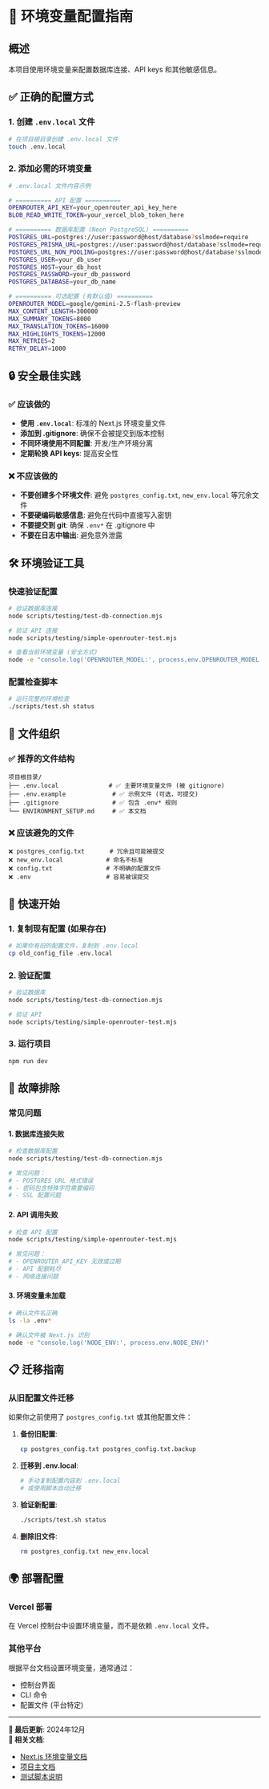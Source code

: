# 🔧 环境变量配置指南

## 概述
本项目使用环境变量来配置数据库连接、API keys 和其他敏感信息。

## ✅ 正确的配置方式

### 1. 创建 `.env.local` 文件
```bash
# 在项目根目录创建 .env.local 文件
touch .env.local
```

### 2. 添加必需的环境变量
```bash
# .env.local 文件内容示例

# ========== API 配置 ==========
OPENROUTER_API_KEY=your_openrouter_api_key_here
BLOB_READ_WRITE_TOKEN=your_vercel_blob_token_here

# ========== 数据库配置 (Neon PostgreSQL) ==========
POSTGRES_URL=postgres://user:password@host/database?sslmode=require
POSTGRES_PRISMA_URL=postgres://user:password@host/database?sslmode=require
POSTGRES_URL_NON_POOLING=postgres://user:password@host/database?sslmode=require
POSTGRES_USER=your_db_user
POSTGRES_HOST=your_db_host
POSTGRES_PASSWORD=your_db_password
POSTGRES_DATABASE=your_db_name

# ========== 可选配置 (有默认值) ==========
OPENROUTER_MODEL=google/gemini-2.5-flash-preview
MAX_CONTENT_LENGTH=300000
MAX_SUMMARY_TOKENS=8000
MAX_TRANSLATION_TOKENS=16000
MAX_HIGHLIGHTS_TOKENS=12000
MAX_RETRIES=2
RETRY_DELAY=1000
```

## 🔒 安全最佳实践

### ✅ 应该做的
- **使用 `.env.local`**: 标准的 Next.js 环境变量文件
- **添加到 .gitignore**: 确保不会被提交到版本控制
- **不同环境使用不同配置**: 开发/生产环境分离
- **定期轮换 API keys**: 提高安全性

### ❌ 不应该做的
- **不要创建多个环境文件**: 避免 `postgres_config.txt`, `new_env.local` 等冗余文件
- **不要硬编码敏感信息**: 避免在代码中直接写入密钥
- **不要提交到 git**: 确保 `.env*` 在 .gitignore 中
- **不要在日志中输出**: 避免意外泄露

## 🛠️ 环境验证工具

### 快速验证配置
```bash
# 验证数据库连接
node scripts/testing/test-db-connection.mjs

# 验证 API 连接
node scripts/testing/simple-openrouter-test.mjs

# 查看当前环境变量 (安全方式)
node -e "console.log('OPENROUTER_MODEL:', process.env.OPENROUTER_MODEL || 'Not set')"
```

### 配置检查脚本
```bash
# 运行完整的环境检查
./scripts/test.sh status
```

## 📁 文件组织

### ✅ 推荐的文件结构
```
项目根目录/
├── .env.local              # ✅ 主要环境变量文件 (被 gitignore)
├── .env.example             # ✅ 示例文件 (可选，可提交)
├── .gitignore               # ✅ 包含 .env* 规则
└── ENVIRONMENT_SETUP.md     # ✅ 本文档
```

### ❌ 应该避免的文件
```
❌ postgres_config.txt       # 冗余且可能被提交
❌ new_env.local            # 命名不标准
❌ config.txt               # 不明确的配置文件
❌ .env                     # 容易被误提交
```

## 🚀 快速开始

### 1. 复制现有配置 (如果存在)
```bash
# 如果你有旧的配置文件，复制到 .env.local
cp old_config_file .env.local
```

### 2. 验证配置
```bash
# 验证数据库
node scripts/testing/test-db-connection.mjs

# 验证 API
node scripts/testing/simple-openrouter-test.mjs
```

### 3. 运行项目
```bash
npm run dev
```

## 🔧 故障排除

### 常见问题

#### 1. 数据库连接失败
```bash
# 检查数据库配置
node scripts/testing/test-db-connection.mjs

# 常见问题：
# - POSTGRES_URL 格式错误
# - 密码包含特殊字符需要编码
# - SSL 配置问题
```

#### 2. API 调用失败  
```bash
# 检查 API 配置
node scripts/testing/simple-openrouter-test.mjs

# 常见问题：
# - OPENROUTER_API_KEY 无效或过期
# - API 配额耗尽
# - 网络连接问题
```

#### 3. 环境变量未加载
```bash
# 确认文件名正确
ls -la .env*

# 确认文件被 Next.js 识别
node -e "console.log('NODE_ENV:', process.env.NODE_ENV)"
```

## 📋 迁移指南

### 从旧配置文件迁移

如果你之前使用了 `postgres_config.txt` 或其他配置文件：

1. **备份旧配置**:
   ```bash
   cp postgres_config.txt postgres_config.txt.backup
   ```

2. **迁移到 .env.local**:
   ```bash
   # 手动复制配置内容到 .env.local
   # 或使用脚本自动迁移
   ```

3. **验证新配置**:
   ```bash
   ./scripts/test.sh status
   ```

4. **删除旧文件**:
   ```bash
   rm postgres_config.txt new_env.local
   ```

## 🌍 部署配置

### Vercel 部署
在 Vercel 控制台中设置环境变量，而不是依赖 `.env.local` 文件。

### 其他平台
根据平台文档设置环境变量，通常通过：
- 控制台界面
- CLI 命令
- 配置文件 (平台特定)

---

**📅 最后更新**: 2024年12月  
**🔗 相关文档**: 
- [Next.js 环境变量文档](https://nextjs.org/docs/basic-features/environment-variables)
- [项目主文档](README.md)
- [测试脚本说明](scripts/README.md)